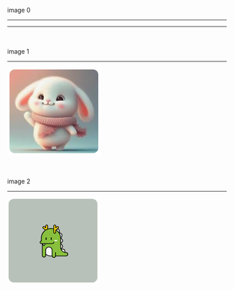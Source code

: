 image 0

***
---

<br>
<br>
image 1

***

![image](https://github.com/bloodstrawberry/auto-test/raw/main/images/image_2024_01_17_21_19_14_1.jpg)

<br>
<br>
image 2

***

![image](https://github.com/bloodstrawberry/auto-test/raw/main/images/image_2024_01_17_21_19_14_2.jpg)

<br>
<br>
<br>
<br>
